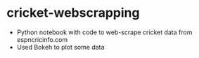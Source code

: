# cricket-webscrapping

- Python notebook with code to web-scrape cricket data from espncricinfo.com
- Used Bokeh to plot some data
